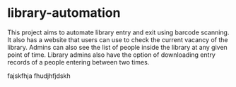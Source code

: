 # library-automation
This project aims to automate library entry and exit using barcode scanning. It also has a website that users can use to check the current vacancy of the library. Admins can also see the list of people inside the library at any given point of time. Library admins also have the option of downloading entry records of a people entering between two times. 

fajskfhja
fhudjhfjdskh

